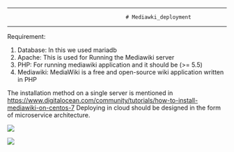 ----------------------------------------------------------------------------------------------------------------------------------------
                                          # Mediawki_deployment
-----------------------------------------------------------------------------------------------------------------------------------------

Requirement:
1. Database: In this we used mariadb
2. Apache: This is used for Running the Mediawiki server 
3. PHP: For running mediawiki application and it should be (>= 5.5) 
4. Mediawiki: MediaWiki is a free and open-source wiki application written in PHP

The installation method on a single server is mentioned in https://www.digitalocean.com/community/tutorials/how-to-install-mediawiki-on-centos-7 
Deploying in cloud should be designed in the form of microservice architecture.

![](https://github.com/04NehaSingh/mediawiki_deployment/workflows/publish_mariadb_image/badge.svg) 

![](https://github.com/04NehaSingh/mediawiki_deployment/workflows/publish_mediawiki_image/badge.svg) 

 
